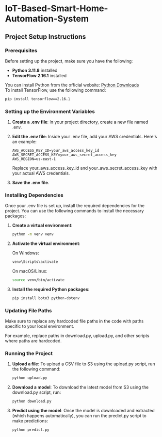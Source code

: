 # IoT-Based-Smart-Home-Automation-System

## Project Setup Instructions

### Prerequisites

Before setting up the project, make sure you have the following:

- **Python 3.11.8** installed
- **TensorFlow 2.16.1** installed

You can install Python from the official website: [Python Downloads](https://www.python.org/downloads/)  
To install TensorFlow, use the following command:

```bash
pip install tensorflow==2.16.1
```

### Setting up the Environment Variables

1. **Create a .env file**:
   In your project directory, create a new file named .env.

2. **Edit the .env file**:
   Inside your .env file, add your AWS credentials. Here's an example:
   ```
   AWS_ACCESS_KEY_ID=your_aws_access_key_id
   AWS_SECRET_ACCESS_KEY=your_aws_secret_access_key
   AWS_REGION=us-east-1
   ```
   Replace your_aws_access_key_id and your_aws_secret_access_key with your actual AWS credentials.

3. **Save the .env file**.

### Installing Dependencies

Once your .env file is set up, install the required dependencies for the project. You can use the following commands to install the necessary packages:

1. **Create a virtual environment**: 
   ```bash
   python -m venv venv
   ```

2. **Activate the virtual environment**:
   
   On Windows:
   ```bash
   venv\Scripts\activate
   ```
   
   On macOS/Linux:
   ```bash
   source venv/bin/activate
   ```

3. **Install the required Python packages**:
   ```bash
   pip install boto3 python-dotenv
   ```

### Updating File Paths

Make sure to replace any hardcoded file paths in the code with paths specific to your local environment.

For example, replace paths in download.py, upload.py, and other scripts where paths are hardcoded.

### Running the Project

1. **Upload a file**:
   To upload a CSV file to S3 using the upload.py script, run the following command:
   ```bash
   python upload.py
   ```

2. **Download a model**:
   To download the latest model from S3 using the download.py script, run:
   ```bash
   python download.py
   ```

3. **Predict using the model**:
   Once the model is downloaded and extracted (which happens automatically), you can run the predict.py script to make predictions:
   ```bash
   python predict.py
   ```
